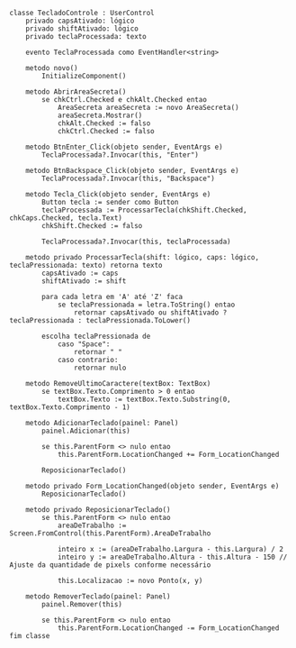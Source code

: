     classe TecladoControle : UserControl
        privado capsAtivado: lógico
        privado shiftAtivado: lógico
        privado teclaProcessada: texto

        evento TeclaProcessada como EventHandler<string>

        metodo novo()
            InitializeComponent()

        metodo AbrirAreaSecreta()
            se chkCtrl.Checked e chkAlt.Checked entao
                AreaSecreta areaSecreta := novo AreaSecreta()
                areaSecreta.Mostrar()
                chkAlt.Checked := falso
                chkCtrl.Checked := falso

        metodo BtnEnter_Click(objeto sender, EventArgs e)
            TeclaProcessada?.Invocar(this, "Enter")

        metodo BtnBackspace_Click(objeto sender, EventArgs e)
            TeclaProcessada?.Invocar(this, "Backspace")

        metodo Tecla_Click(objeto sender, EventArgs e)
            Button tecla := sender como Button
            teclaProcessada := ProcessarTecla(chkShift.Checked, chkCaps.Checked, tecla.Text)
            chkShift.Checked := falso

            TeclaProcessada?.Invocar(this, teclaProcessada)

        metodo privado ProcessarTecla(shift: lógico, caps: lógico, teclaPressionada: texto) retorna texto
            capsAtivado := caps
            shiftAtivado := shift

            para cada letra em 'A' até 'Z' faca
                se teclaPressionada = letra.ToString() entao
                    retornar capsAtivado ou shiftAtivado ? teclaPressionada : teclaPressionada.ToLower()

            escolha teclaPressionada de
                caso "Space":
                    retornar " "
                caso contrario:
                    retornar nulo

        metodo RemoveUltimoCaractere(textBox: TextBox)
            se textBox.Texto.Comprimento > 0 entao
                textBox.Texto := textBox.Texto.Substring(0, textBox.Texto.Comprimento - 1)

        metodo AdicionarTeclado(painel: Panel)
            painel.Adicionar(this)

            se this.ParentForm <> nulo entao
                this.ParentForm.LocationChanged += Form_LocationChanged

            ReposicionarTeclado()

        metodo privado Form_LocationChanged(objeto sender, EventArgs e)
            ReposicionarTeclado()

        metodo privado ReposicionarTeclado()
            se this.ParentForm <> nulo entao
                areaDeTrabalho := Screen.FromControl(this.ParentForm).AreaDeTrabalho

                inteiro x := (areaDeTrabalho.Largura - this.Largura) / 2
                inteiro y := areaDeTrabalho.Altura - this.Altura - 150 // Ajuste da quantidade de pixels conforme necessário

                this.Localizacao := novo Ponto(x, y)

        metodo RemoverTeclado(painel: Panel)
            painel.Remover(this)

            se this.ParentForm <> nulo entao
                this.ParentForm.LocationChanged -= Form_LocationChanged
    fim classe
